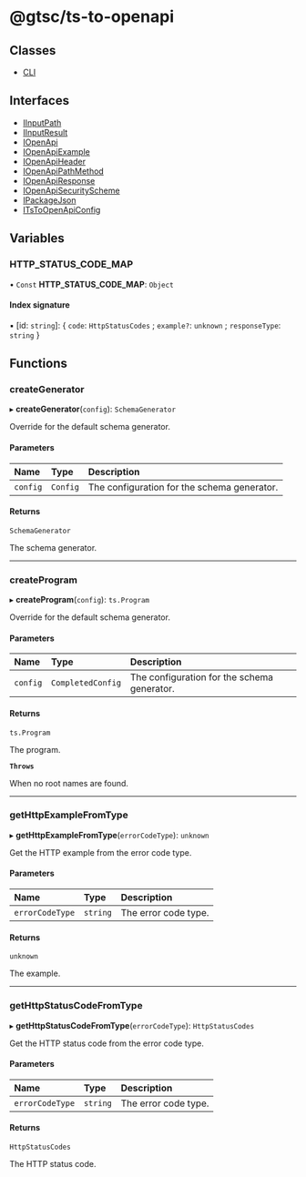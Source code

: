 # @gtsc/ts-to-openapi

## Classes

- [CLI](classes/CLI.md)

## Interfaces

- [IInputPath](interfaces/IInputPath.md)
- [IInputResult](interfaces/IInputResult.md)
- [IOpenApi](interfaces/IOpenApi.md)
- [IOpenApiExample](interfaces/IOpenApiExample.md)
- [IOpenApiHeader](interfaces/IOpenApiHeader.md)
- [IOpenApiPathMethod](interfaces/IOpenApiPathMethod.md)
- [IOpenApiResponse](interfaces/IOpenApiResponse.md)
- [IOpenApiSecurityScheme](interfaces/IOpenApiSecurityScheme.md)
- [IPackageJson](interfaces/IPackageJson.md)
- [ITsToOpenApiConfig](interfaces/ITsToOpenApiConfig.md)

## Variables

### HTTP\_STATUS\_CODE\_MAP

• `Const` **HTTP\_STATUS\_CODE\_MAP**: `Object`

#### Index signature

▪ [id: `string`]: \{ `code`: `HttpStatusCodes` ; `example?`: `unknown` ; `responseType`: `string`  }

## Functions

### createGenerator

▸ **createGenerator**(`config`): `SchemaGenerator`

Override for the default schema generator.

#### Parameters

| Name | Type | Description |
| :------ | :------ | :------ |
| `config` | `Config` | The configuration for the schema generator. |

#### Returns

`SchemaGenerator`

The schema generator.

___

### createProgram

▸ **createProgram**(`config`): `ts.Program`

Override for the default schema generator.

#### Parameters

| Name | Type | Description |
| :------ | :------ | :------ |
| `config` | `CompletedConfig` | The configuration for the schema generator. |

#### Returns

`ts.Program`

The program.

**`Throws`**

When no root names are found.

___

### getHttpExampleFromType

▸ **getHttpExampleFromType**(`errorCodeType`): `unknown`

Get the HTTP example from the error code type.

#### Parameters

| Name | Type | Description |
| :------ | :------ | :------ |
| `errorCodeType` | `string` | The error code type. |

#### Returns

`unknown`

The example.

___

### getHttpStatusCodeFromType

▸ **getHttpStatusCodeFromType**(`errorCodeType`): `HttpStatusCodes`

Get the HTTP status code from the error code type.

#### Parameters

| Name | Type | Description |
| :------ | :------ | :------ |
| `errorCodeType` | `string` | The error code type. |

#### Returns

`HttpStatusCodes`

The HTTP status code.
